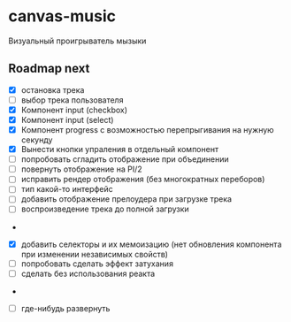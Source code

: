 # canvas-music
Визуальный проигрыватель мызыки

## Roadmap next
* [x] остановка трека
* [ ] выбор трека пользователя
* [x] Компонент input (checkbox)
* [x] Компонент input (select)
* [x] Компонент progress с возможностью перепрыгивания на нужную секунду
* [x] Вынести кнопки упраления в отдельный компонент
* [ ] попробовать сгладить отображение при объединении
* [ ] повернуть отображение на PI/2
* [ ] исправить рендер отображения (без многократных переборов)
* [ ] тип какой-то интерфейс
* [ ] добавить отображение прелоудера при загрузке трека
* [ ] воспроизведение трека до полной загрузки
-
* [x] добавить селекторы и их мемоизацию (нет обновления компонента при изменении независимых свойств)
* [ ] попробовать сделать эффект затухания
* [ ] сделать без использования реакта
-
* [ ] где-нибудь развернуть
